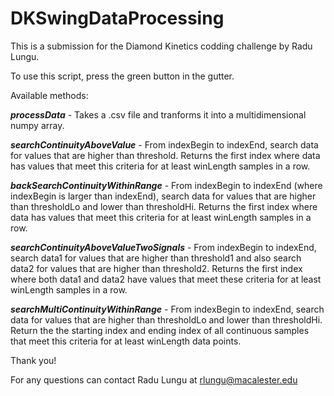 # DKSwingDataProcessing

This is a submission for the Diamond Kinetics codding challenge by Radu Lungu.

To use this script, press the green button in the gutter.

Available methods:

**_processData_** - Takes a .csv file and tranforms it into a multidimensional numpy array.

**_searchContinuityAboveValue_** - From indexBegin to indexEnd, search data for values that are higher than threshold. Returns the first index where data has values that meet this criteria for at least winLength samples in a row.

**_backSearchContinuityWithinRange_** - From indexBegin to indexEnd (where indexBegin is larger than indexEnd), search data for values that are higher than thresholdLo and lower than thresholdHi. Returns the first index where data has values that meet this criteria for at least winLength samples in a row.

**_searchContinuityAboveValueTwoSignals_** - From indexBegin to indexEnd, search data1 for values that are higher than threshold1 and also search data2 for values that are higher than threshold2. Returns the first index where both data1 and data2 have values that meet these criteria for at least winLength samples in a row.

**_searchMultiContinuityWithinRange_** - From indexBegin to indexEnd, search data for values that are higher than thresholdLo and lower than thresholdHi. Return the the starting index and ending index of all continuous samples that meet this criteria for at least winLength data points.

Thank you!

For any questions can contact Radu Lungu at rlungu@macalester.edu
